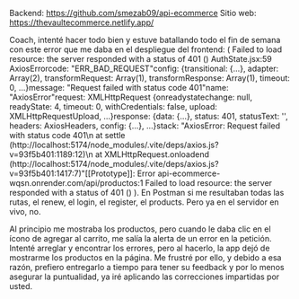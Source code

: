 Backend: https://github.com/smezab09/api-ecommerce
Sitio web: https://thevaultecommerce.netlify.app/

Coach, intenté hacer todo bien y estuve batallando todo el fin de semana con este error que me daba en el despliegue del frontend: ( Failed to load resource: the server responded with a status of 401 ()
AuthState.jsx:59 AxiosErrorcode: "ERR_BAD_REQUEST"config: {transitional: {…}, adapter: Array(2), transformRequest: Array(1), transformResponse: Array(1), timeout: 0, …}message: "Request failed with status code 401"name: "AxiosError"request: XMLHttpRequest {onreadystatechange: null, readyState: 4, timeout: 0, withCredentials: false, upload: XMLHttpRequestUpload, …}response: {data: {…}, status: 401, statusText: '', headers: AxiosHeaders, config: {…}, …}stack: "AxiosError: Request failed with status code 401\n    at settle (http://localhost:5174/node_modules/.vite/deps/axios.js?v=93f5b401:1189:12)\n    at XMLHttpRequest.onloadend (http://localhost:5174/node_modules/.vite/deps/axios.js?v=93f5b401:1417:7)"[[Prototype]]: Error
api-ecommerce-wqsn.onrender.com/api/productos:1     Failed to load resource: the server responded with a status of 401 () ). En Postman si me resultaban todas las rutas, el renew, el login, el register, el products. Pero ya en el servidor en vivo, no.

Al principio me mostraba los productos, pero cuando le daba clic en el ícono de agregar al carrito, me salía la alerta de un error en la petición. Intenté arreglar y encontrar los errores, pero al hacerlo, la app dejó de mostrarme los productos en la página. Me frustré por ello, y debido a esa razón, prefiero entregarlo a tiempo para tener su feedback y por lo menos asegurar la puntualidad, ya iré aplicando las correcciones impartidas por usted.

